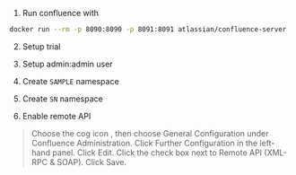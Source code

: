 1. Run confluence with 

```bash
docker run --rm -p 8090:8090 -p 8091:8091 atlassian/confluence-server
```

2. Setup trial

3. Setup admin:admin user

4. Create `SAMPLE` namespace

5. Create `SN` namespace

6. Enable remote API

>  Choose the cog icon , then choose General Configuration under Confluence Administration.
>  Click Further Configuration in the left-hand panel.
>  Click Edit.
>  Click the check box next to Remote API (XML-RPC & SOAP).
>  Click Save.

